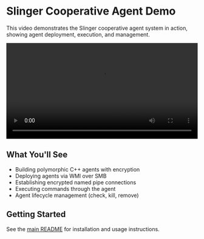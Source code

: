 # Slinger Cooperative Agent Demo

This video demonstrates the Slinger cooperative agent system in action, showing agent deployment, execution, and management.

<video src="../assets/slinger-agent.mp4" controls width="100%">
  Your browser does not support the video tag.
</video>

## What You'll See

- Building polymorphic C++ agents with encryption
- Deploying agents via WMI over SMB
- Establishing encrypted named pipe connections
- Executing commands through the agent
- Agent lifecycle management (check, kill, remove)

## Getting Started

See the [main README](README.md#cooperative-agent-system) for installation and usage instructions.
